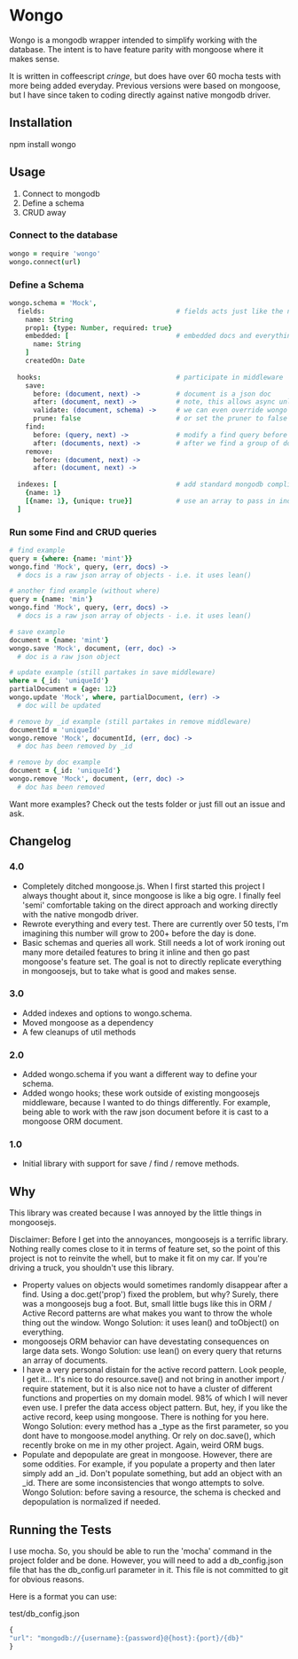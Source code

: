 # Wongo

Wongo is a mongodb wrapper intended to simplify working with the database. The intent is to have feature parity with mongoose where it makes sense.

It is written in coffeescript *cringe*, but does have over 60 mocha tests with more being added everyday. Previous versions were based on mongoose, but I have since taken to coding directly against native mongodb driver.

## Installation

npm install wongo

## Usage

1. Connect to mongodb
2. Define a schema
3. CRUD away

### Connect to the database

```coffeescript
wongo = require 'wongo'
wongo.connect(url)
```

### Define a Schema

```coffeescript
wongo.schema = 'Mock',
  fields:                                 # fields acts just like the normal mongoose schema
    name: String
    prop1: {type: Number, required: true}
    embedded: [                           # embedded docs and everything are just like mongoose
      name: String
    ]
    createdOn: Date
  
  hooks:                                  # participate in middleware
    save: 
      before: (document, next) ->         # document is a json doc
      after: (document, next) ->          # note, this allows async unlike mongoose
      validate: (document, schema) ->     # we can even override wongo's validation with our own
      prune: false                        # or set the pruner to false if we dont want wongo to trim our documents
    find: 
      before: (query, next) ->            # modify a find query before it is run
      after: (documents, next) ->         # after we find a group of documents, we can do something with them
    remove: 
      before: (document, next) ->
      after: (document, next) ->
    
  indexes: [                              # add standard mongodb compliant indices
    {name: 1}
    [{name: 1}, {unique: true}]           # use an array to pass in index options
  ]
```

### Run some Find and CRUD queries

```coffeescript
# find example
query = {where: {name: 'mint'}}
wongo.find 'Mock', query, (err, docs) ->
  # docs is a raw json array of objects - i.e. it uses lean()

# another find example (without where)
query = {name: 'min'}
wongo.find 'Mock', query, (err, docs) ->
  # docs is a raw json array of objects - i.e. it uses lean()

# save example
document = {name: 'mint'}
wongo.save 'Mock', document, (err, doc) ->
  # doc is a raw json object

# update example (still partakes in save middleware)
where = {_id: 'uniqueId'}
partialDocument = {age: 12}
wongo.update 'Mock', where, partialDocument, (err) ->
  # doc will be updated

# remove by _id example (still partakes in remove middleware)
documentId = 'uniqueId'
wongo.remove 'Mock', documentId, (err, doc) ->
  # doc has been removed by _id

# remove by doc example
document = {_id: 'uniqueId'}
wongo.remove 'Mock', document, (err, doc) ->
  # doc has been removed
```

Want more examples? Check out the tests folder or just fill out an issue and ask. 

## Changelog

### 4.0 
* Completely ditched mongoose.js. When I first started this project I always thought about it, since mongoose is like a big ogre. I finally feel 'semi' comfortable taking on the direct approach and working directly with the native mongodb driver. 
* Rewrote everything and every test. There are currently over 50 tests, I'm imagining this number will grow to 200+ before the day is done.
* Basic schemas and queries all work. Still needs a lot of work ironing out many more detailed features to bring it inline and then go past mongoose's feature set. The goal is not to directly replicate everything in mongoosejs, but to take what is good and makes sense. 

### 3.0 
* Added indexes and options to wongo.schema.
* Moved mongoose as a dependency 
* A few cleanups of util methods

### 2.0 
* Added wongo.schema if you want a different way to define your schema. 
* Added wongo hooks; these work outside of existing mongoosejs middleware, because I wanted to do things differently. For example, being able to work with the raw json document before it is cast to a mongoose ORM document. 

### 1.0 
* Initial library with support for save / find / remove methods.


## Why

This library was created because I was annoyed by the little things in mongoosejs. 

Disclaimer: Before I get into the annoyances, mongoosejs is a terrific library. Nothing really comes close to it in terms of feature set, so the point of this project is not to reinvite the whell, but to make it fit on my car. If you're driving a truck, you shouldn't use this library. 

* Property values on objects would sometimes randomly disappear after a find. Using a doc.get('prop') fixed the problem, but why? Surely, there was a mongoosejs bug a foot. But, small little bugs like this in ORM / Active Record patterns are what makes you want to throw the whole thing out the window. Wongo Solution: it uses lean() and toObject() on everything. 
* mongoosejs ORM behavior can have devestating consequences on large data sets. Wongo Solution: use lean() on every query that returns an array of documents.  
* I have a very personal distain for the active record pattern. Look people, I get it... It's nice to do resource.save() and not bring in another import / require statement, but it is also nice not to have a cluster of different functions and properties on my domain model. 98% of which I will never even use. I prefer the data access object pattern. But, hey, if you like the active record, keep using mongoose. There is nothing for you here. Wongo Solution: every method has a _type as the first parameter, so you dont have to mongoose.model anything. Or rely on doc.save(), which recently broke on me in my other project. Again, weird ORM bugs. 
* Populate and depopulate are great in mongoose. However, there are some oddities. For example, if you populate a property and then later simply add an _id. Don't populate something, but add an object with an _id. There are some inconsistencies that wongo attempts to solve. Wongo Solution: before saving a resource, the schema is checked and depopulation is normalized if needed.


## Running the Tests

I use mocha. So, you should be able to run the 'mocha' command in the project folder and be done. However, you will need to add a db_config.json file that has the db_config.url parameter in it. This file is not committed to git for obvious reasons. 

Here is a format you can use:

test/db_config.json

```javascript
{
"url": "mongodb://{username}:{password}@{host}:{port}/{db}"
}
```

